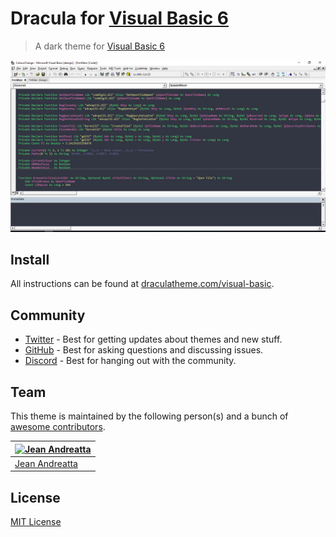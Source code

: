 # Dracula for [Visual Basic 6](https://docs.microsoft.com/en-us/dotnet/visual-basic/)

> A dark theme for [Visual Basic 6](https://docs.microsoft.com/en-us/dotnet/visual-basic/)

![Screenshot](./screenshot.png)

## Install

All instructions can be found at [draculatheme.com/visual-basic](https://draculatheme.com/visual-basic).

## Community

* [Twitter](https://twitter.com/draculatheme) - Best for getting updates about themes and new stuff.
* [GitHub](https://github.com/dracula/dracula-theme/discussions) - Best for asking questions and discussing issues.
* [Discord](https://draculatheme.com/discord-invite) - Best for hanging out with the community.

## Team

This theme is maintained by the following person(s) and a bunch of [awesome contributors](https://github.com/dracula/visual-basic-6/graphs/contributors).

[![Jean Andreatta](https://avatars.githubusercontent.com/u/60496134?s=100)](https://github.com/jecsatta) |
--- |
[Jean Andreatta](https://github.com/jecsatta) |

## License

[MIT License](./LICENSE)
